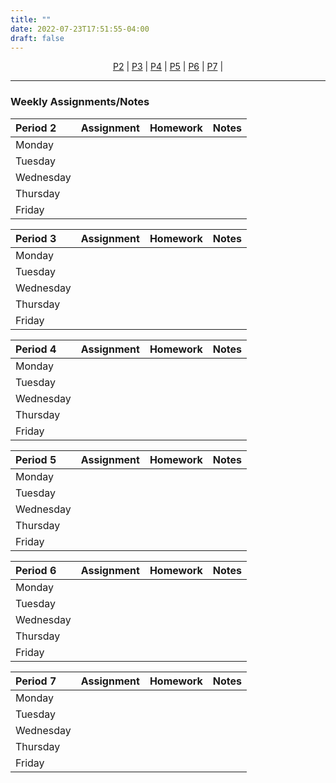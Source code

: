 ```yaml
---
title: ""
date: 2022-07-23T17:51:55-04:00
draft: false
---
```

<center>

[P2](/p2) | [P3](/p3) | [P4](/p4) | [P5](/p5) | [P6](/p6) | [P7](/p7) | 

</center>

<hr>

### Weekly Assignments/Notes

Period 2 | Assignment | Homework| Notes
:-       |:-          |:-       |:-
Monday   |            |         |
Tuesday  |            |         |
Wednesday|            |         |
Thursday |            |         |
Friday   |            |         |

Period 3 | Assignment | Homework| Notes
:-       |:-          |:-       |:-
Monday   |            |         |
Tuesday  |            |         |
Wednesday|            |         |
Thursday |            |         |
Friday   |            |         |

Period 4 | Assignment | Homework| Notes
:-       |:-          |:-       |:-
Monday   |            |         |
Tuesday  |            |         |
Wednesday|            |         |
Thursday |            |         |
Friday   |            |         |

Period 5 | Assignment | Homework| Notes
:-       |:-          |:-       |:-
Monday   |            |         |
Tuesday  |            |         |
Wednesday|            |         |
Thursday |            |         |
Friday   |            |         |

Period 6 | Assignment | Homework| Notes
:-       |:-          |:-       |:-
Monday   |            |         |
Tuesday  |            |         |
Wednesday|            |         |
Thursday |            |         |
Friday   |            |         |

Period 7 | Assignment | Homework| Notes
:-       |:-          |:-       |:-
Monday   |            |         |
Tuesday  |            |         |
Wednesday|            |         |
Thursday |            |         |
Friday   |            |         |
